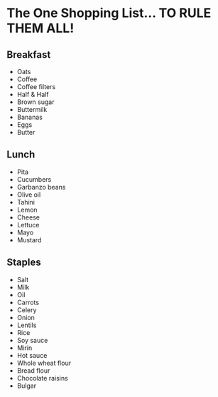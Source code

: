 # The One Shopping List... TO RULE THEM ALL!

## Breakfast

<div class="col-3"></div>

- Oats
- Coffee
- Coffee filters
- Half & Half
- Brown sugar
- Buttermilk
- Bananas
- Eggs
- Butter

## Lunch

<div class="col-3"></div>

- Pita
- Cucumbers
- Garbanzo beans
- Olive oil
- Tahini
- Lemon
- Cheese
- Lettuce
- Mayo
- Mustard

## Staples

<div class="col-3"></div>

- Salt
- Milk
- Oil
- Carrots
- Celery
- Onion
- Lentils
- Rice
- Soy sauce
- Mirin
- Hot sauce
- Whole wheat flour
- Bread flour
- Chocolate raisins
- Bulgar
